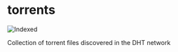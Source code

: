 torrents 
========
![Indexed](https://img.shields.io/badge/indexed-56087-blue)

Collection of torrent files discovered in the DHT network
